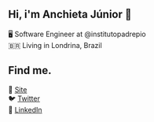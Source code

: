 ## Hi, i'm Anchieta Júnior 👋

🖥️ Software Engineer at @institutopadrepio
<br />
🇧🇷 Living in Londrina, Brazil

## Find me.

🚀 [Site](https://www.anchietajunior.com/)
<br />
🐦 [Twitter](https://twitter.com/anchietajnr)
<br />
💼 [LinkedIn](https://www.linkedin.com/in/anchietajunior/)
